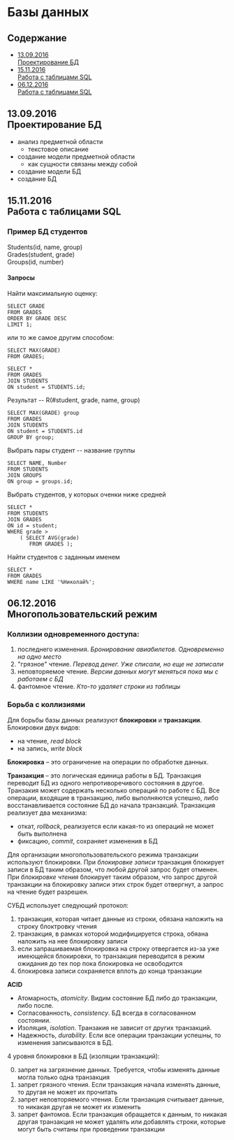 # Базы данных

## Содержание
* [13.09.2016<br>Проектирование БД](#13092016Проектирование-БД)
* [15.11.2016<br>Работа с таблицами SQL](#15112016Работа-с-таблицами-sql)
* [06.12.2016<br>Работа с таблицами SQL](#06122016Многопользовательский-режим)

## 13.09.2016<br>Проектирование БД

* анализ предметной области
    * текстовое описание
* создание модели предметной области
    * как сущности связаны между собой
* создание модели БД
* создание БД

## 15.11.2016<br>Работа с таблицами SQL

### Пример БД студентов
Students(id, name, group)<br>
Grades(student, grade)<br>
Groups(id, number)<br>

#### Запросы
Найти максимальную оценку:
```
SELECT GRADE
FROM GRADES
ORDER BY GRADE DESC
LIMIT 1;
```
или то же самое другим способом:
```
SELECT MAX(GRADE)
FROM GRADES;
```

```
SELECT *
FROM GRADES
JOIN STUDENTS
ON student = STUDENTS.id;
```
Результат -- R(#student, grade, name, group)

```
SELECT MAX(GRADE) group
FROM GRADES
JOIN STUDENTS
ON student = STUDENTS.id
GROUP BY group;
```
Выбрать пары студент -- название группы
```
SELECT NAME, Number
FROM STUDENTS
JOIN GROUPS
ON group = groups.id;
```
Выбрать студентов, у которых оченки ниже средней
```
SELECT *
FROM STUDENTS
JOIN GRADES
ON id = student;
WHERE grade >
    ( SELECT AVG(grade)
       FROM GRADES );
```
Найти студентов с заданным именем
```
SELECT *
FROM GRADES
WHERE name LIKE '%Николай%';
```

## 06.12.2016<br>Многопользовательский режим

### Коллизии одновременного доступа:

1) последнего изменения. *Бронирование авиабилетов. Одновременно на одно место*
2) "грязное" чтение. *Перевод денег. Уже списали, но еще не записали*
3) неповторяемое чтение. *Версии данных могут меняться пока мы с работаем с БД*
4) фантомное чтение. *Кто-то удаляет строки из таблицы*

### Борьба с коллизиями

Для борьбы базы данных реализуют **блокировки** и **транзакции**.
Блокировки двух видов:

* на чтение, *read block*
* на запись, *write block*

**Блокировка** – это ограничение на операции по обработке данных.

**Транзакция** – это логическая единица работы в БД.
Транзакция переводит БД из одного непротиворечивого состояния в другое.
Транзакия может содержать несколько операций по работе с БД.
Все операции, входящие в транзакцию, либо выполняются успешно, либо восстанавливается состояние БД до начала транзакций.
Транзакция реализует два механизма:

* откат, *rollback*, реализуется если какая-то из операций не может быть выполнена
* фиксацию, *commit*, сохраняет изменения в БД

Для организации многопользовательского режима транзакции используют блокировки.
При *блокировке записи* транзакция блокирует записи в БД таким образом, что любой другой запрос будет отменен.
При *блокировке чтения* блокирует таким образом, что запрос другой транзакции на блокировку записи этих строк будет отвергнут, а запрос на чтение будет разрешен.

СУБД использует следующий протокол:

1) транзакция, которая читает данные из строки, обязана наложить на строку блоктровку чтения
2) транзакция, в рамках которой модифицируется строка, обяана наложить на нее блокировку записи
3) если запрашиваемая блокировка на строку отвергается из-за уже имеющейся блокировки, то транзакция переводится в режим ожидания до тех пор пока блокировка не освободится
4) блокировка записи сохраняется вплоть до конца транзакции

**ACID**

* Атомарность, *atomicity*. Видим состояние БД либо до транзакции, либо после.
* Согласованность, *consistency*. БД всегда в согласованном состоянии.
* Изоляция, *isolation*. Транзакия не зависит от других транзакций.
* Надежность, *durability*. Если все операции транзакции успешны, то изменения записываются в БД.

4 уровня блокировки в БД (изоляции транзакций):

0) запрет на загрязнение данных. Требуется, чтобы изменять данные могла только одна транзакция
1) запрет грязного чтения. Если транзакция начала изменять данные, то другая не может их прочитать
2) запрет неповторяемого чтения. Если транзакция считывает данные, то никакая другая не может их изменить
3) запрет фантомов. Если транзакция обращается к данным, то никакая другая транзакция не может удалять или добавлять строки, которые могут быть считаны при проведении транзакции


